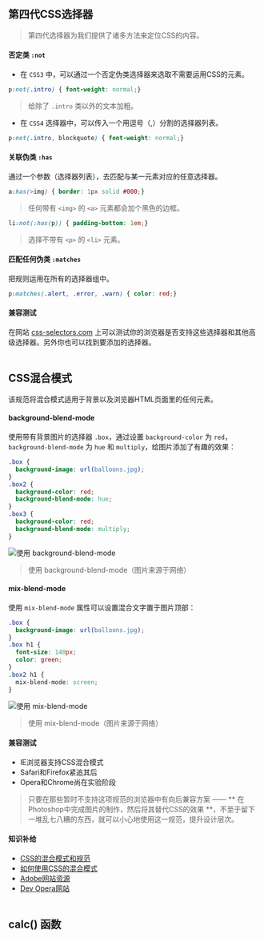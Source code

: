 ## 第四代CSS选择器 ##
> 第四代选择器为我们提供了诸多方法来定位CSS的内容。

#### 否定类 `:not` ####
* 在 `CSS3` 中，可以通过一个否定伪类选择器来选取不需要运用CSS的元素。
```css
p:not(.intro) { font-weight: normal;}
```
> 给除了 `.intro` 类以外的文本加粗。

* 在 `CSS4` 选择器中，可以传入一个用逗号（,）分割的选择器列表。
```css
p:not(.intro, blockquote) { font-weight: normal;}
```

#### 关联伪类 `:has` ####
通过一个参数（选择器列表），去匹配与某一元素对应的任意选择器。
```css
a:has(>img) { border: 1px solid #000;}
```
> 任何带有 `<img>` 的 `<a>` 元素都会加个黑色的边框。

```css
li:not(:has(p)) { padding-bottom: 1em;}
```
> 选择不带有 `<p>` 的 `<li>` 元素。

#### 匹配任何伪类 `:matches` ####
把规则运用在所有的选择器组中。
```css
p:matches(.alert, .error, .warn) { color: red;}
```

#### 兼容测试 ####
在网站 [css-selectors.com](http://css4-selectors.com/) 上可以测试你的浏览器是否支持这些选择器和其他高级选择器。另外你也可以找到要添加的选择器。
<br><br>

## CSS混合模式 ##
该规范将混合模式适用于背景以及浏览器HTML页面里的任何元素。

#### background-blend-mode ####
使用带有背景图片的选择器 `.box`，通过设置 `background-color` 为 `red`，`background-blend-mode` 为 `hue` 和 `multiply`，给图片添加了有趣的效果：
```css
.box {
  background-image: url(balloons.jpg);
}
.box2 {
  background-color: red;
  background-blend-mode: hue;
}
.box3 {
  background-color: red;
  background-blend-mode: multiply;
}
```
![使用 background-blend-mode](http://img.ptcms.csdn.net/article/201503/06/54f944c3249a3.jpg)
> 使用 background-blend-mode（图片来源于网络）

#### mix-blend-mode ####
使用 `mix-blend-mode` 属性可以设置混合文字置于图片顶部：
```css
.box {
  background-image: url(balloons.jpg);
}
.box h1 {
  font-size: 140px;
  color: green;
}
.box2 h1 {
  mix-blend-mode: screen;
}
```
![使用 mix-blend-mode](http://img.ptcms.csdn.net/article/201503/06/54f9454781d6f.jpg)
> 使用 mix-blend-mode（图片来源于网络）

#### 兼容测试 ####
* IE浏览器支持CSS混合模式
* Safari和Firefox紧追其后
* Opera和Chrome尚在实验阶段
> 只要在那些暂时不支持这项规范的浏览器中有向后兼容方案 —— ** 在Photoshop中完成图片的制作，然后将其替代CSS的效果 **，不至于留下一堆乱七八糟的东西，就可以小心地使用这一规范，提升设计层次。

#### 知识补给 ####
* [CSS的混合模式和规范](https://drafts.fxtf.org/compositing-1/)
* [如何使用CSS的混合模式](https://css-tricks.com/basics-css-blend-modes/)
* [Adobe网站资源](http://webplatform.adobe.com/blend-modes/)
* [Dev Opera网站](https://dev.opera.com/articles/getting-to-know-css-blend-modes/)
<br><br>

## calc() 函数 ##
